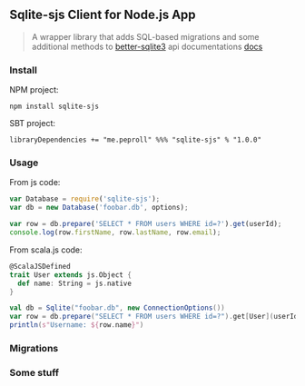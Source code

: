 ## Sqlite-sjs Client for Node.js App
> A wrapper library that adds SQL-based migrations and some additional methods to
> [better-sqlite3](https://github.com/JoshuaWise/better-sqlite3)
> api documentations [docs](https://github.com/JoshuaWise/better-sqlite3/wiki/API)


### Install

NPM project:

`npm install sqlite-sjs`

SBT project:

`libraryDependencies += "me.peproll" %%% "sqlite-sjs" % "1.0.0"`


### Usage

From js code:
```js
var Database = require('sqlite-sjs');
var db = new Database('foobar.db', options);

var row = db.prepare('SELECT * FROM users WHERE id=?').get(userId);
console.log(row.firstName, row.lastName, row.email);
```

From scala.js code:
```scala
@ScalaJSDefined
trait User extends js.Object {
  def name: String = js.native
}

val db = Sqlite("foobar.db", new ConnectionOptions())
var row = db.prepare("SELECT * FROM users WHERE id=?").get[User](userId)
println(s"Username: ${row.name}")
```


### Migrations


### Some stuff
